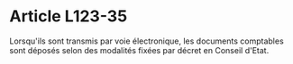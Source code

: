 # Article L123-35

Lorsqu'ils sont transmis par voie électronique, les documents comptables sont déposés selon des modalités fixées par décret en Conseil d'Etat.
